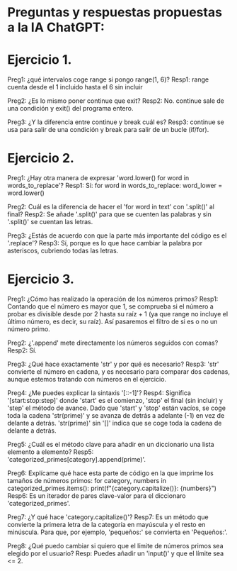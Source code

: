 # Preguntas y respuestas propuestas a la IA ChatGPT:

# Ejercicio 1.

Preg1: ¿qué intervalos coge range si pongo range(1, 6)?
Resp1: range cuenta desde el 1 incluido hasta el 6 sin incluir

Preg2: ¿Es lo mismo poner continue que exit?
Resp2: No. continue sale de una condición y exit() del programa entero.

Preg3: ¿Y la diferencia entre continue y break cuál es?
Resp3: continue se usa para salir de una condición y break para salir de un bucle (if/for).

# Ejercicio 2.

Preg1: ¿Hay otra manera de expresar 'word.lower() for word in words_to_replace'?
Resp1: Sí:
for word in words_to_replace:
  word_lower = word.lower()

Preg2: Cuál es la diferencia de hacer el 'for word in text' con '.split()' al final?
Resp2: Se añade '.split()' para que se cuenten las palabras y sin '.split()' se cuentan las letras.

Preg3: ¿Estás de acuerdo con que la parte más importante del código es el '.replace'?
Resp3: Sí, porque es lo que hace cambiar la palabra por asteriscos, cubriendo todas las letras.

# Ejercicio 3.

Preg1: ¿Cómo has realizado la operación de los números primos?
Resp1: Contando que el número es mayor que 1, se comprueba si el número a probar es divisible desde por 2 hasta su raíz + 1 (ya que range no incluye el último número, es decir, su raíz). Así pasaremos el filtro de si es o no un número primo.

Preg2: ¿'.append' mete directamente los números seguidos con comas?
Resp2: Sí.

Preg3: ¿Qué hace exactamente 'str' y por qué es necesario?
Resp3: 'str' convierte el número en cadena, y es necesario para comparar dos cadenas, aunque estemos tratando con números en el ejercicio.


Preg4: ¿Me puedes explicar la sintaxis '[::-1]'?
Resp4: Significa '[start:stop:step]' donde  'start' es el comienzo, 'stop' el final (sin incluir) y 'step' el método de avance.
Dado que 'start' y 'stop' están vacíos, se coge toda la cadena 'str(prime)' y se avanza de detrás a adelante (-1) en vez de delante a detrás. 'str(prime)' sin '[]' indica que se coge toda la cadena de delante a detrás.

Preg5: ¿Cuál es el método clave para añadir en un diccionario una lista elemento a elemento?
Resp5: 'categorized_primes[category].append(prime)'.

Preg6: Explícame qué hace esta parte de código en la que imprime los tamaños de números primos:
 for category, numbers in categorized_primes.items():
        print(f"{category.capitalize()}: {numbers}")
Resp6: Es un iterador de pares clave-valor para el diccionaro 'categorized_primes'.

Preg7: ¿Y qué hace 'category.capitalize()'?
Resp7: Es un método que convierte la primera letra de la categoría en mayúscula y el resto en minúscula. Para que, por ejemplo, 'pequeños:' se convierta en 'Pequeños:'.

Preg8: ¿Qué puedo cambiar si quiero que el límite de números primos sea elegido por el usuario?
Resp: Puedes añadir un 'input()' y que el límite sea <= 2.


